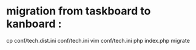 # migration from taskboard to kanboard :

cp conf/tech.dist.ini conf/tech.ini
vim conf/tech.ini
php index.php migrate
